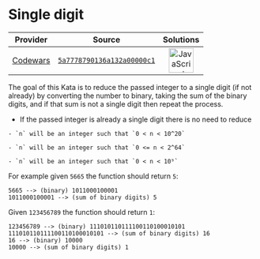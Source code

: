 [_metadata_:generated]: - "true"

# Single digit

<!-- INFO TABLE BEGIN -->

| Provider                                        | Source                                                                               | Solutions                                                                                                                                                    |
| :---------------------------------------------: | :----------------------------------------------------------------------------------: | :----------------------------------------------------------------------------------------------------------------------------------------------------------: |
| [Codewars](../../../docs/providers/Codewars.md) | [`5a7778790136a132a00000c1`](https://www.codewars.com/kata/5a7778790136a132a00000c1) | [<img src="https://res.cloudinary.com/rascaltwo/image/upload/v1631924076/javascript_ehszr7.svg" alt="JavaScript" title="JavaScript" width="50" />](solve.js) |

<!-- INFO TABLE END -->

The goal of this Kata is to reduce the passed integer to a single digit (if not already) by converting the number to binary, taking the sum of the binary digits, and if that sum is not a single digit then repeat the process.

- If the passed integer is already a single digit there is no need to reduce

```if:haskell,python,ruby
- `n` will be an integer such that `0 < n < 10^20`
```

```if:c
- `n` will be an integer such that `0 <= n < 2^64`
```

```if:javascript
- `n` will be an integer such that `0 < n < 10⁹`
```

For example given `5665` the function should return `5`:

```
5665 --> (binary) 1011000100001
1011000100001 --> (sum of binary digits) 5
```

Given `123456789` the function should return `1`:

```
123456789 --> (binary) 111010110111100110100010101
111010110111100110100010101 --> (sum of binary digits) 16
16 --> (binary) 10000
10000 --> (sum of binary digits) 1
```
